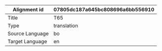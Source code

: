 |Alignment id | 07805dc187a645bc808696a6bb556910
| --- | --- 
|Title | T65 
|Type | translation
|Source Language | bo
|Target Language | en